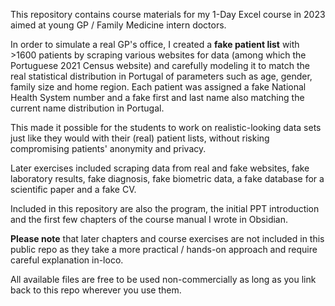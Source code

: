 This repository contains course materials for my 1-Day Excel course in 2023 aimed at young GP / Family Medicine intern doctors.

In order to simulate a real GP's office, I created a **fake patient list** with >1600 patients by scraping various websites for data (among which the Portuguese 2021 Census website) and carefully modeling it to match the real statistical distribution in Portugal of parameters such as age, gender, family size and home region. Each patient was assigned a fake National Health System number and a fake first and last name also matching the current name distribution in Portugal.

This made it possible for the students to work on realistic-looking data sets just like they would with their (real) patient lists, without risking compromising patients' anonymity and privacy.

Later exercises included scraping data from real and fake websites, fake laboratory results, fake diagnosis, fake biometric data, a fake database for a scientific paper and a fake CV.

Included in this repository are also the program, the initial PPT introduction and the first few chapters of the course manual I wrote in Obsidian.

**Please note** that later chapters and course exercises are not included in this public repo as they take a more practical / hands-on approach and require careful explanation in-loco.

All available files are free to be used non-commercially as long as you link back to this repo wherever you use them.
